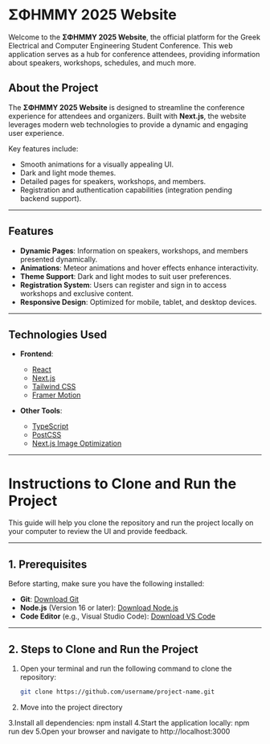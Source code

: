 # **ΣΦΗΜΜΥ 2025 Website**

Welcome to the **ΣΦΗΜΜΥ 2025 Website**, the official platform for the Greek Electrical and Computer Engineering Student Conference. This web application serves as a hub for conference attendees, providing information about speakers, workshops, schedules, and much more.

## **About the Project**

The **ΣΦΗΜΜΥ 2025 Website** is designed to streamline the conference experience for attendees and organizers. Built with **Next.js**, the website leverages modern web technologies to provide a dynamic and engaging user experience.

Key features include:

- Smooth animations for a visually appealing UI.
- Dark and light mode themes.
- Detailed pages for speakers, workshops, and members.
- Registration and authentication capabilities (integration pending backend support).

---

## **Features**

- **Dynamic Pages**: Information on speakers, workshops, and members presented dynamically.
- **Animations**: Meteor animations and hover effects enhance interactivity.
- **Theme Support**: Dark and light modes to suit user preferences.
- **Registration System**: Users can register and sign in to access workshops and exclusive content.
- **Responsive Design**: Optimized for mobile, tablet, and desktop devices.

---

## **Technologies Used**

- **Frontend**:

  - [React](https://reactjs.org/)
  - [Next.js](https://nextjs.org/)
  - [Tailwind CSS](https://tailwindcss.com/)
  - [Framer Motion](https://www.framer.com/motion/)

- **Other Tools**:
  - [TypeScript](https://www.typescriptlang.org/)
  - [PostCSS](https://postcss.org/)
  - [Next.js Image Optimization](https://nextjs.org/docs/basic-features/image-optimization)

---

# Instructions to Clone and Run the Project

This guide will help you clone the repository and run the project locally on your computer to review the UI and provide feedback.

---

## **1. Prerequisites**

Before starting, make sure you have the following installed:

- **Git**: [Download Git](https://git-scm.com/)
- **Node.js** (Version 16 or later): [Download Node.js](https://nodejs.org/)
- **Code Editor** (e.g., Visual Studio Code): [Download VS Code](https://code.visualstudio.com/)

---

## **2. Steps to Clone and Run the Project**

1. Open your terminal and run the following command to clone the repository:

   ```bash
   git clone https://github.com/username/project-name.git
   ```

2. Move into the project directory

3.Install all dependencies:
npm install
4.Start the application locally:
npm run dev
5.Open your browser and navigate to
http://localhost:3000
